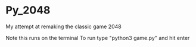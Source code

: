 # Py_2048
My attempt at remaking the classic game 2048

Note this runs on the terminal
To run type "python3 game.py" and hit enter
